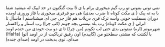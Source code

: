 نمی تونی بمونی تو رپ گیم
میخوری برام با ی 5 بیت
گنگتون در حد لبیک 
له میشید شما با یه ته پیک 
{ ی مکث کوتاه تا ضرب بعدی}
هی مو فرفری
میخوری یا فاز وروری
اومده دوران بسملیت
 خوبی واسه ترک قری
دریلات هم فاز جی جی ای
میشناسنم ا ماسال تا انزلی
{ ی مکث کوتاه}
رپ بلد نیستی بچه جونم
(کپ چرا)
رپ استار و راکستار شهرمونم
(اره)
نمتونی بدی حتی لب تکونم
(من چرا)
تا ی دو بیت خوندی من خندم اومد
(HaHa)
با لکنتت که مشتی سطحتو من
(گاییدم)
اون رفیق تریاکیت از در اومد
(تو)
صدای، توی بدبخت در اومد
(صدای جنده)
